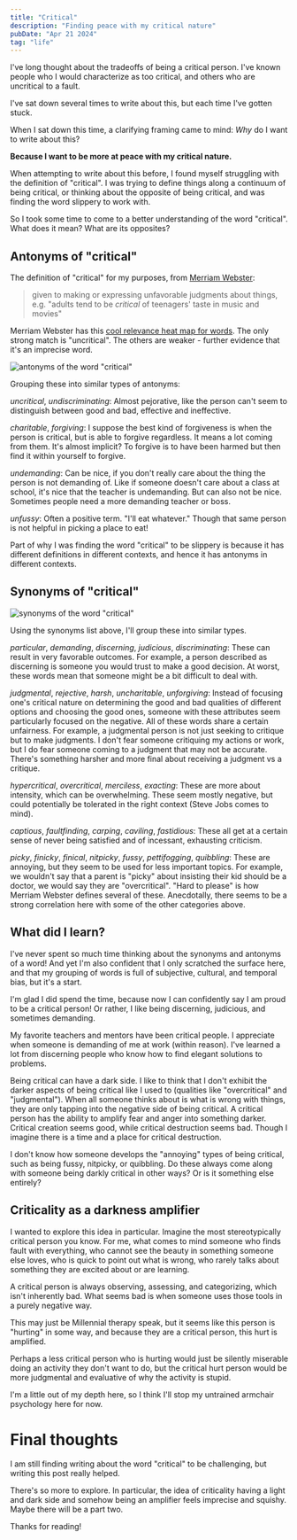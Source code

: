 ```yaml
---
title: "Critical"
description: "Finding peace with my critical nature"
pubDate: "Apr 21 2024"
tag: "life"
---
```


I've long thought about the tradeoffs of being a critical person. I've known people who I would characterize as too critical, and others who are uncritical to a fault.

I've sat down several times to write about this, but each time I've gotten stuck.

When I sat down this time, a clarifying framing came to mind: _Why_ do I want to write about this?

**Because I want to be more at peace with my critical nature.**

When attempting to write about this before, I found myself struggling with the definition of "critical". I was trying to define things along a continuum of being critical, or thinking about the opposite of being critical, and was finding the word slippery to work with.

So I took some time to come to a better understanding of the word "critical". What does it mean? What are its opposites?

## Antonyms of "critical"

The definition of "critical" for my purposes, from [Merriam Webster](https://www.merriam-webster.com/dictionary/critical):

> given to making or expressing unfavorable judgments about things, e.g. "adults tend to be *critical* of teenagers' taste in music and movies"

Merriam Webster has this [cool relevance heat map for words](https://www.merriam-webster.com/thesaurus/critical). The only strong match is "uncritical". The others are weaker - further evidence that it's an imprecise word.

![antonyms of the word "critical"](/critical-antonyms.png)

Grouping these into similar types of antonyms:

_uncritical_, _undiscriminating_: Almost pejorative, like the person can't seem to distinguish between good and bad, effective and ineffective.

_charitable_, _forgiving_: I suppose the best kind of forgiveness is when the person is critical, but is able to forgive regardless. It means a lot coming from them. It's almost implicit? To forgive is to have been harmed but then find it within yourself to forgive.

_undemanding_: Can be nice, if you don't really care about the thing the person is not demanding of. Like if someone doesn't care about a class at school, it's nice that the teacher is undemanding. But can also not be nice. Sometimes people need a more demanding teacher or boss.

_unfussy_: Often a positive term. "I'll eat whatever." Though that same person is not helpful in picking a place to eat!

Part of why I was finding the word "critical" to be slippery is because it has different definitions in different contexts, and hence it has antonyms in different contexts.

## Synonyms of "critical"

![synonyms of the word "critical"](/critical-synonyms.png)

Using the synonyms list above, I'll group these into similar types.

_particular_, _demanding_, _discerning_, _judicious_, _discriminating_: These can result in very favorable outcomes. For example, a person described as discerning is someone you would trust to make a good decision. At worst, these words mean that someone might be a bit difficult to deal with.

_judgmental_, _rejective_, _harsh_, _uncharitable_, _unforgiving_: Instead of focusing one's critical nature on determining the good and bad qualities of different options and choosing the good ones, someone with these attributes seem particularly focused on the negative. All of these words share a certain unfairness. For example, a judgmental person is not just seeking to critique but to make judgments. I don't fear someone critiquing my actions or work, but I do fear someone coming to a judgment that may not be accurate. There's something harsher and more final about receiving a judgment vs a critique.

_hypercritical_, _overcritical_, _merciless_, _exacting_: These are more about intensity, which can be overwhelming. These seem mostly negative, but could potentially be tolerated in the right context (Steve Jobs comes to mind).

_captious_, _faultfinding_, _carping_, _caviling_, _fastidious_: These all get at a certain sense of never being satisfied and of incessant, exhausting criticism.

_picky_, _finicky_, _finical_, _nitpicky_, _fussy_, _pettifogging_, _quibbling_: These are annoying, but they seem to be used for less important topics. For example, we wouldn't say that a parent is "picky" about insisting their kid should be a doctor, we would say they are "overcritical". "Hard to please" is how Merriam Webster defines several of these. Anecdotally, there seems to be a strong correlation here with some of the other categories above.

## What did I learn?

I've never spent so much time thinking about the synonyms and antonyms of a word! And yet I'm also confident that I only scratched the surface here, and that my grouping of words is full of subjective, cultural, and temporal bias, but it's a start.

I'm glad I did spend the time, because now I can confidently say I am proud to be a critical person! Or rather, I like being discerning, judicious, and sometimes demanding.

My favorite teachers and mentors have been critical people. I appreciate when someone is demanding of me at work (within reason). I've learned a lot from discerning people who know how to find elegant solutions to problems.

Being critical can have a dark side. I like to think that I don't exhibit the darker aspects of being critical like I used to (qualities like "overcritical" and "judgmental"). When all someone thinks about is what is wrong with things, they are only tapping into the negative side of being critical. A critical person has the ability to amplify fear and anger into something darker. Critical creation seems good, while critical destruction seems bad. Though I imagine there is a time and a place for critical destruction.

I don't know how someone develops the "annoying" types of being critical, such as being fussy, nitpicky, or quibbling. Do these always come along with someone being darkly critical in other ways? Or is it something else entirely?

## Criticality as a darkness amplifier

I wanted to explore this idea in particular. Imagine the most stereotypically critical person you know. For me, what comes to mind someone who finds fault with everything, who cannot see the beauty in something someone else loves, who is quick to point out what is wrong, who rarely talks about something they are excited about or are learning.

A critical person is always observing, assessing, and categorizing, which isn't inherently bad. What seems bad is when someone uses those tools in a purely negative way.

This may just be Millennial therapy speak, but it seems like this person is "hurting" in some way, and because they are a critical person, this hurt is amplified.

Perhaps a less critical person who is hurting would just be silently miserable doing an activity they don't want to do, but the critical hurt person would be more judgmental and evaluative of why the activity is stupid.

I'm a little out of my depth here, so I think I'll stop my untrained armchair psychology here for now.

# Final thoughts

I am still finding writing about the word "critical" to be challenging, but writing this post really helped.

There's so more to explore. In particular, the idea of criticality having a light and dark side and somehow being an amplifier feels imprecise and squishy. Maybe there will be a part two.

Thanks for reading!
